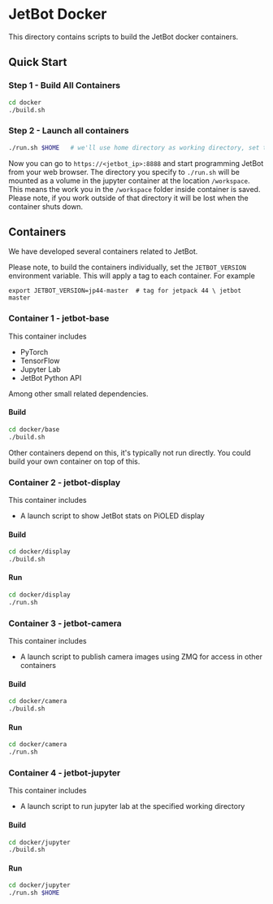 # JetBot Docker

This directory contains scripts to build the JetBot docker containers.  

## Quick Start

### Step 1 - Build All Containers

```bash
cd docker
./build.sh
```

### Step 2 - Launch all containers

```bash
./run.sh $HOME   # we'll use home directory as working directory, set this as you please.
```

Now you can go to ``https://<jetbot_ip>:8888`` and start programming JetBot from your web browser.
The directory you specify to ``./run.sh`` will be mounted as a volume in the jupyter container 
at the location ``/workspace``.  This means the work you in the ``/workspace`` folder inside container
is saved.  Please note, if you work outside of that directory it will be lost when the container shuts down.

## Containers

We have developed several containers related to JetBot.

Please note, to build the containers individually, set the ``JETBOT_VERSION``
environment variable.  This will apply a tag to each container.  For example

```
export JETBOT_VERSION=jp44-master  # tag for jetpack 44 \ jetbot master
```

### Container 1 - jetbot-base

This container includes

* PyTorch
* TensorFlow
* Jupyter Lab
* JetBot Python API

Among other small related dependencies.

#### Build

```bash
cd docker/base
./build.sh
```

Other containers depend on this, it's typically not run directly.  You could 
build your own container on top of this.

### Container 2 - jetbot-display

This container includes

* A launch script to show JetBot stats on PiOLED display

#### Build

```bash
cd docker/display
./build.sh
```

#### Run

```bash
cd docker/display
./run.sh
```

### Container 3 - jetbot-camera

This container includes

* A launch script to publish camera images using ZMQ for access in other containers

#### Build

```bash
cd docker/camera
./build.sh
```

#### Run

```bash
cd docker/camera
./run.sh
```

### Container 4 - jetbot-jupyter

This container includes

* A launch script to run jupyter lab at the specified working directory

#### Build

```bash
cd docker/jupyter
./build.sh
```

#### Run

```bash
cd docker/jupyter
./run.sh $HOME
```